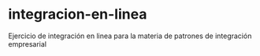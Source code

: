 # integracion-en-linea
Ejercicio de integración en linea para la materia de patrones de integración empresarial
